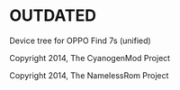 OUTDATED
========

Device tree for OPPO Find 7s (unified)

Copyright 2014, The CyanogenMod Project

Copyright 2014, The NamelessRom Project

